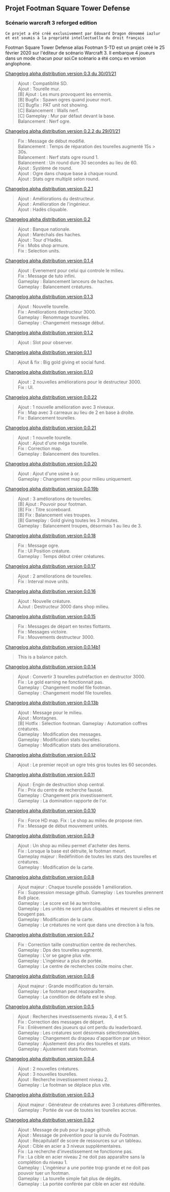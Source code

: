 ## Projet Footman Square Tower Defense
### Scénario warcraft 3 reforged edition

`
Ce projet a été créé exclusivement par Edouard Dragon dénommé iazlur et est soumis à la propriété intellectuelle du droit français
`

Footman Square Tower Defense alias Footman S-TD est un projet créé le 25 février 2020 sur l'éditeur de scénario Warcraft 3. Il embarque 4 joueurs dans un mode chacun pour soi.Ce scénario a été conçu en version anglophone.

[Changelog alpha distribution version 0.3 du 30/01/21](https://github.com/IazLur/footman-td)

> Ajout : Compatiblité SD.\
> Ajout : Tourelle mur.\
> [B] Ajout : Les murs provoquent les ennemis.\
> [B] Bugfix : Spawn ogres quand joueur mort.\
> [C] Bugfix : PAT unit not showing.\
> [C] Balancement : Walls nerf.\
> [C] Gameplay : Mur par défaut devant la base.\
> Balancement : Nerf ogre.

[Changelog alpha distribution version 0.2.2 du 29/01/21](https://github.com/IazLur/footman-td)

> Fix : Message de début modifié.\
> Balancement : Temps de réparation des tourelles augmenté 15s > 30s.\
> Balancement : Nerf stats ogre round 1.\
> Balancement : Un round dure 30 secondes au lieu de 60.\
> Ajout : Système de round.\
> Ajout : Ogre dans chaque base à chaque round.\
> Ajout : Stats ogre multiplé selon round.

[Changelog alpha distribution version 0.2.1](https://github.com/IazLur/footman-td)

> Ajout : Améliorations du destructeur.\
> Ajout : Amélioration de l'ingénieur.\
> Ajout : Hadès cliquable.

[Changelog alpha distribution version 0.2](https://github.com/IazLur/footman-td)

> Ajout : Banque nationale.\
> Ajout : Maréchals des haches.\
> Ajout : Tour d'Hadès.\
> Fix : Mobs shop armure.\
> Fix : Selection units.

[Changelog alpha distribution version 0.1.4](https://github.com/IazLur/footman-td)

> Ajout : Evenement pour celui qui controle le milieu.\
> Fix : Message de tuto infini.\
> Gameplay : Balancement lanceurs de haches.\
> Gameplay : Balancement créatures.

[Changelog alpha distribution version 0.1.3](https://github.com/IazLur/footman-td)

> Ajout : Nouvelle tourelle.\
> Fix : Améliorations destructeur 3000.\
> Gameplay : Renommage tourelles.\
> Gameplay : Changement message début.

[Changelog alpha distribution version 0.1.2](https://github.com/IazLur/footman-td)

> Ajout : Slot pour observer.

[Changelog alpha distribution version 0.1.1](https://github.com/IazLur/footman-td)

> Ajout & fix : Big gold giving et social fund.

[Changelog alpha distribution version 0.1.0](https://github.com/IazLur/footman-td/blob/master/Footman%20Square%20TD%20-%20Official%200.1.0.w3m)

> Ajout : 2 nouvelles améliorations pour le destructeur 3000.\
> Fix : UI.

[Changelog alpha distribution version 0.0.22](https://github.com/IazLur/footman-td/blob/master/Footman%20Square%20TD%20-%20Official%200.0.22.w3m)

> Ajout : 1 nouvelle amélioration avec 3 niveaux.\
> Fix : Map avec 3 carreaux au lieu de 2 en base à droite.\
> Fix : Balancement tourelles.

[Changelog alpha distribution version 0.0.21](https://github.com/IazLur/footman-td/blob/master/Footman%20Square%20TD%20-%20Official%200.0.21.w3m)

> Ajout : 1 nouvelle tourelle.\
> Ajout : Ajout d'une méga tourelle.\
> Fix : Correction map.\
> Gameplay : Balancement des tourelles.

[Changelog alpha distribution version 0.0.20](https://github.com/IazLur/footman-td/blob/master/Footman%20Square%20TD%20-%20Official%200.0.20.w3m)

> Ajout : Ajout d'une usine à or.\
> Gameplay : Changement map pour milieu uniquement.

[Changelog alpha distribution version 0.0.19b](https://github.com/IazLur/footman-td/blob/master/Footman%20Square%20TD%20-%20Official%200.0.19b.w3m)

> Ajout : 3 améliorations de tourelles.\
> [B] Ajout : Pouvoir pour footman.\
> [B] Fix : Titre scoreboard.\
> [B] Fix : Balancement vies troupes.\
> [B] Gameplay : Gold giving toutes les 3 minutes.\
> Gameplay : Balancement troupes, désormais 1 au lieu de 3.

[Changelog alpha distribution version 0.0.18](https://github.com/IazLur/footman-td/blob/master/Footman%20Square%20TD%20-%20Official%200.0.18.w3m)

> Fix : Message ogre.\
> Fix : UI Position créature.\
> Gameplay : Temps début créer créatures.

[Changelog alpha distribution version 0.0.17](https://github.com/IazLur/footman-td/blob/master/Footman%20Square%20TD%20-%20Official%200.0.17.w3m)

> Ajout : 2 améliorations de tourelles.\
> Fix : Interval move units.

[Changelog alpha distribution version 0.0.16](https://github.com/IazLur/footman-td/blob/master/Footman%20Square%20TD%20-%20Official%200.0.16.w3m)

> Ajout : Nouvelle créature.\
> AJout : Destructeur 3000 dans shop milieu.

[Changelog alpha distribution version 0.0.15](https://github.com/IazLur/footman-td/blob/master/Footman%20Square%20TD%20-%20Official%200.0.15.w3m)

> Fix : Messages de départ en textes flottants.\
> Fix : Messages victoire.\
> Fix : Mouvements destructeur 3000.

[Changelog alpha distribution version 0.0.14b1](https://github.com/IazLur/footman-td/blob/master/Footman%20Square%20TD%20-%20Official%200.0.14b1.w3m)

> This is a balance patch.

[Changelog alpha distribution version 0.0.14](https://github.com/IazLur/footman-td/blob/master/Footman%20Square%20TD%20-%20Official%200.0.14.w3m)

> Ajout : Convertir 3 tourelles putréfaction en destructor 3000.\
> Fix : Le gold earning ne fonctionnait pas.\
> Gameplay : Changement model file footman.\
> Gameplay : Changement model file tourelles.

[Changelog alpha distribution version 0.0.13b](https://github.com/IazLur/footman-td/blob/master/Footman%20Square%20TD%20-%20Official%200.0.13b.w3m)

> Ajout : Message pour le milieu.\
> Ajout : Montagnes.\
> [B] Hotfix : Sélection footman.
> Gameplay : Automation coffres créatures.\
> Gameplay : Modification des messages.\
> Gameplay : Modification stats tourelles.\
> Gameplay : Modification stats des améliorations.

[Changelog alpha distribution version 0.0.12](https://github.com/IazLur/footman-td/blob/master/Footman%20Square%20TD%20-%20Official%200.0.12.w3m)

> Ajout : Le premier reçoit un ogre très gros toutes les 60 secondes.

[Changelog alpha distribution version 0.0.11](https://github.com/IazLur/footman-td/blob/master/Footman%20Square%20TD%20-%20Official%200.0.11.w3m)

> Ajout : Engin de destruction shop central.\
> Fix : Prix du centre de recherche faussé.\
> Gameplay : Changement prix investissement.\
> Gameplay : La domination rapporte de l'or.

[Changelog alpha distribution version 0.0.10](https://github.com/IazLur/footman-td/blob/master/Footman%20Square%20TD%20-%20Official%200.0.10.w3m)

> Fix : Force HD map.
> Fix : Le shop au milieu de propose rien.\
> Fix : Message de début mouvement unités.

[Changelog alpha distribution version 0.0.9](https://github.com/IazLur/footman-td/blob/master/Footman%20Square%20TD%20-%20Official%200.0.9.w3m)

> Ajout : Un shop au milieu permet d'acheter des items.\
> Fix : Lorsque la base est détruite, le footman meurt.\
> Gameplay majeur : Redéfinition de toutes les stats des tourelles et créatures.\
> Gameplay : Modification de la carte.

[Changelog alpha distribution version 0.0.8](https://github.com/IazLur/footman-td/blob/master/Footman%20Square%20TD%20-%20Official%200.0.8.w3m)

> Ajout majeur : Chaque tourelle possède 1 amélioration.\
> Fix : Suppression message github.
> Gameplay : Les tourelles prennent 8x8 place.\
> Gameplay : Le score est lié au territoire.\
> Gameplay : Les unités ne sont plus cliquables et meurent si elles ne bougent pas.\
> Gameplay : Modification de la carte.\
> Gameplay : Le créatures ne vont que dans une direction à la fois.

[Changelog alpha distribution version 0.0.7](https://github.com/IazLur/footman-td/blob/master/Footman%20Square%20TD%20-%20Official%200.0.7.w3m)

> Fix : Correction taille construction centre de recherches.\
> Gameplay : Dps des tourelles augmenté.\
> Gameplay : L'or se gagne plus vite.\
> Gameplay : L'ingénieur a plus de portée.\
> Gameplay : Le centre de recherches coûte moins cher.

[Changelog alpha distribution version 0.0.6](https://github.com/IazLur/footman-td/blob/master/Footman%20Square%20TD%20-%20Official%200.0.6.w3m)

> Ajout majeur : Grande modification du terrain.\
> Gameplay : Le footman peut réapparaître.\
> Gameplay : La condition de défaite est le shop.

[Changelog alpha distribution version 0.0.5](https://github.com/IazLur/footman-td/blob/master/Footman%20Square%20TD%20-%20Official%200.0.5.w3m)

> Ajout : Recherches investissements niveau 3, 4 et 5.\
> Fix : Correction des messages de départ.\
> Fix : Enlèvement des joueurs qui ont perdu du leaderboard.\
> Gameplay : Les créatures sont désormais sélectionnables.\
> Gameplay : Changement du drapeau d'apparition par un trésor.\
> Gameplay : Ajustement des prix des tourelles et stats.\
> Gameplay : Ajustement stats footman.

[Changelog alpha distribution version 0.0.4](https://github.com/IazLur/footman-td/blob/master/Footman%20Square%20TD%20-%20Official%200.0.4.w3m)

> Ajout : 2 nouvelles créatures.\
> Ajout : 3 nouvelles tourelles.\
> Ajout : Recherche investissement niveau 2.\
> Gameplay : Le footman se déplace plus vite.

[Changelog alpha distribution version 0.0.3](https://github.com/IazLur/footman-td/blob/master/Footman%20Square%20TD%20-%20Official%200.0.3.w3m)

> Ajout majeur : Générateur de créatures avec 3 créatures différentes.\
> Gameplay : Portée de vue de toutes les tourelles accrue.

[Changelog alpha distribution version 0.0.2](https://github.com/IazLur/footman-td/blob/master/Footman%20Square%20TD%20-%20Official%200.0.2.w3m)

> Ajout : Message de pub pour la page github.\
> Ajout : Message de prévention pour la survie du Footman.\
> Ajout : Récapitulatif de score de ressources sur un tableau.\
> Ajout : Cible en acier a 3 niveux supplémentaires.\
> Fix : La recherche d'investissement ne fonctionne pas.\
> Fix : La cible en acier niveau 2 ne doit pas apparaître sans la complétion du niveau 1.\
> Gameplay : L'ingénieur a une portée trop grande et ne doit pas pouvoir tuer un footman.\
> Gameplay : La tourelle simple fait plus de dégâts.\
> Gameplay : La portée conférée par cible en acier est réduite.